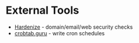 # External Tools

* [Hardenize](https://www.hardenize.com/) - domain/email/web security checks
* [crobtab.guru](https://crontab.guru/) - write cron schedules



